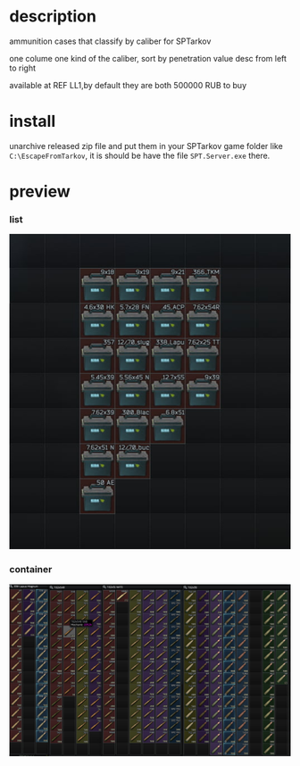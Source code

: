 # description
ammunition cases that classify by caliber for SPTarkov

one colume one kind of the caliber, sort by penetration value desc from left to right

available at REF LL1,by default they are both 500000 RUB to buy

# install
unarchive released zip file and put them in your SPTarkov game folder like `C:\EscapeFromTarkov`, it is should be have the file `SPT.Server.exe` there.

# preview
### list
![list](./assets/1.jpg)
### container
![container](./assets/2.jpg)
